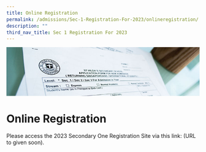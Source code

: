 ```yaml
---
title: Online Registration
permalink: /admissions/Sec-1-Registration-For-2023/onlineregistration/
description: ""
third_nav_title: Sec 1 Registration For 2023
---
```

![](/images/Admissions/Admissions%20Page%20Banner.jpg)

# Online Registration

Please access the 2023 Secondary One Registration Site via this link: (URL to given soon).